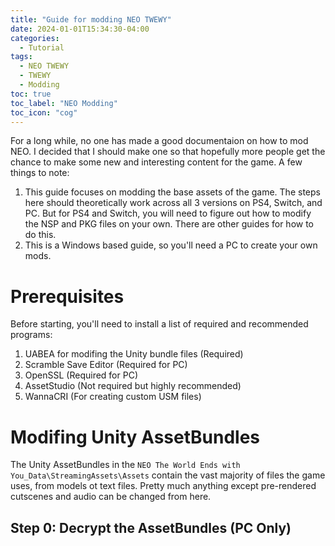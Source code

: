 ```yaml
---
title: "Guide for modding NEO TWEWY"
date: 2024-01-01T15:34:30-04:00
categories:
  - Tutorial
tags:
  - NEO TWEWY
  - TWEWY
  - Modding
toc: true
toc_label: "NEO Modding"
toc_icon: "cog"
---
```


For a long while, no one has made a good documentaion on how to mod NEO. I decided that I should make one so that hopefully more people get the chance to make some new and interesting content for the game.
A few things to note:
1. This guide focuses on modding the base assets of the game. The steps here should theoretically work across all 3 versions on PS4, Switch, and PC. But for PS4 and Switch, you will need to figure out how to modify the NSP and PKG files on your own. There are other guides for how to do this.
2. This is a Windows based guide, so you'll need a PC to create your own mods.

# Prerequisites
Before starting, you'll need to install a list of required and recommended programs:
1. UABEA for modifing the Unity bundle files (Required)
2. Scramble Save Editor (Required for PC)
3. OpenSSL (Required for PC)
4. AssetStudio (Not required but highly recommended)
5. WannaCRI (For creating custom USM files)

# Modifing Unity AssetBundles
The Unity AssetBundles in the `NEO The World Ends with You_Data\StreamingAssets\Assets` contain the vast majority of files the game uses, from models ot text files. Pretty much anything except pre-rendered cutscenes and audio can be changed from here.
## Step 0: Decrypt the AssetBundles (PC Only)


[UABEA]: https://github.com/nesrak1/UABEA
[Scramble]:   https://github.com/supremetakoyaki/Scramble
[WannaCRI]: https://github.com/donmai-me/WannaCRI
